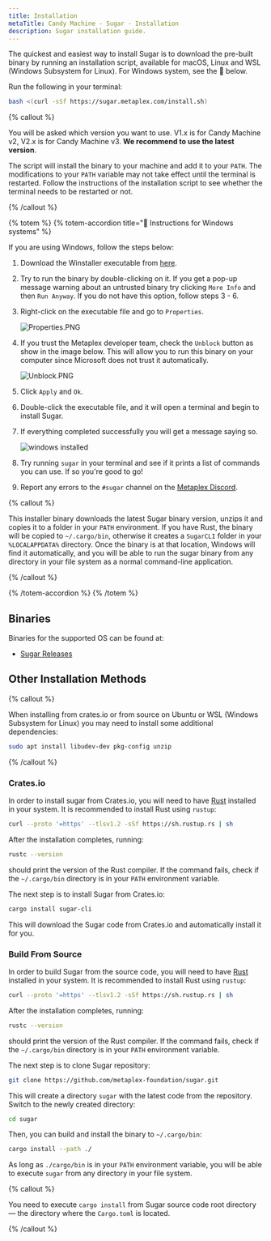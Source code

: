 ```yaml
---
title: Installation
metaTitle: Candy Machine - Sugar - Installation
description: Sugar installation guide.
---
```


The quickest and easiest way to install Sugar is to download the pre-built binary by running an installation script, available for macOS, Linux and WSL (Windows Subsystem for Linux). For Windows system, see the 📌 below.

Run the following in your terminal:
```bash
bash <(curl -sSf https://sugar.metaplex.com/install.sh)
```

{% callout %}

You will be asked which version you want to use. V1.x is for Candy Machine v2, V2.x is for Candy Machine v3. **We recommend to use the latest version**.

The script will install the binary to your machine and add it to your `PATH`. The modifications to your `PATH` variable may not take effect until the terminal is restarted. Follow the instructions of the installation script to see whether the terminal needs to be restarted or not.

{% /callout %}

{% totem %}
{% totem-accordion title="📌 Instructions for Windows systems" %}

If you are using Windows, follow the steps below:

1. Download the Winstaller executable from [here](https://github.com/metaplex-foundation/winstaller/releases/latest/download/winstaller.exe).

2. Try to run the binary by double-clicking on it. If you get a pop-up message warning about an untrusted binary try clicking `More Info` and then `Run Anyway`. If you do not have this option, follow steps 3 - 6. 

3. Right-click on the executable file and go to `Properties`.

   ![Properties.PNG](https://docs.metaplex.com/assets/images/Properties-a728fa4422df37b3700247294874ce06.png#radius#shadow)

4. If you trust the Metaplex developer team, check the `Unblock` button as show in the image below. This will allow you to run this binary on your computer since Microsoft does not trust it automatically.

   ![Unblock.PNG](https://docs.metaplex.com/assets/images/Unblock-bc100bf8d7193682c0a75fa01418d07e.png#radius#shadow)

5. Click `Apply` and `Ok`.

6. Double-click the executable file, and it will open a terminal and begin to install Sugar.

7. If everything completed successfully you will get a message saying so.

   ![windows installed](https://docs.metaplex.com/assets/images/installed-2cc250e376836b86f47ed98ab4aca7d2.png#radius#shadow)

8. Try running `sugar` in your terminal and see if it prints a list of commands you can use. If so you're good to go!

9. Report any errors to the `#sugar` channel on the [Metaplex Discord](https://discord.gg/metaplex).
   
{% callout %}

This installer binary downloads the latest Sugar binary version, unzips it and copies it to a folder in your `PATH` environment. If you have Rust, the binary will be copied to `~/.cargo/bin`, otherwise it creates a `SugarCLI` folder in your `%LOCALAPPDATA%` directory. Once the binary is at that location, Windows will find it automatically, and you will be able to run the sugar binary from any directory in your file system as a normal command-line application.

{% /callout %}

{% /totem-accordion %}
{% /totem %}

## Binaries

Binaries for the supported OS can be found at:

- [Sugar Releases](https://github.com/metaplex-foundation/sugar/releases)

## Other Installation Methods

{% callout %}

When installing from crates.io or from source on Ubuntu or WSL (Windows Subsystem for Linux) you may need to install some additional dependencies:
```bash
sudo apt install libudev-dev pkg-config unzip
``` 

{% /callout %}

### Crates.io

In order to install sugar from Crates.io, you will need to have [Rust](https://www.rust-lang.org/tools/install) installed in your system. It is recommended to install Rust using `rustup`:

```bash
curl --proto '=https' --tlsv1.2 -sSf https://sh.rustup.rs | sh
```

After the installation completes, running:

```bash
rustc --version
```

should print the version of the Rust compiler. If the command fails, check if the `~/.cargo/bin` directory is in your `PATH` environment variable.

The next step is to install Sugar from Crates.io:

```bash
cargo install sugar-cli
```
This will download the Sugar code from Crates.io and automatically install it for you.


### Build From Source

In order to build Sugar from the source code, you will need to have [Rust](https://www.rust-lang.org/tools/install) installed in your system. It is recommended to install Rust using `rustup`:

```bash
curl --proto '=https' --tlsv1.2 -sSf https://sh.rustup.rs | sh
```

After the installation completes, running:

```bash
rustc --version
```

should print the version of the Rust compiler. If the command fails, check if the `~/.cargo/bin` directory is in your `PATH` environment variable.

The next step is to clone Sugar repository:

```bash
git clone https://github.com/metaplex-foundation/sugar.git
```

This will create a directory `sugar` with the latest code from the repository. Switch to the newly created directory:

```bash
cd sugar
```

Then, you can build and install the binary to `~/.cargo/bin`:

```bash
cargo install --path ./
```

As long as `./cargo/bin` is in your `PATH` environment variable, you will be able to execute `sugar` from any directory in your file system.

{% callout %}

You need to execute `cargo install` from Sugar source code root directory &mdash; the directory where the `Cargo.toml` is located.

{% /callout %}
